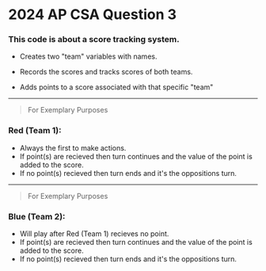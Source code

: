 # 2024 AP CSA Question 3

### This code is about a score tracking system.
  -  Creates two "team" variables with names.
  *  Records the scores and tracks scores of both teams.   
  +  Adds points to a score associated with that specific "team"
 ____________________________________________________________________
> For Exemplary Purposes
### Red (Team 1):

- Always the first to make actions.
- If point(s) are recieved then turn continues and the value of the point is added to the score.
- If no point(s) recieved then turn ends and it's the oppositions turn.
____________________________________________________________________
> For Exemplary Purposes
### Blue (Team 2):

- Will play after Red (Team 1) recieves no point.
- If point(s) are recieved then turn continues and the value of the point is added to the score.
- If no point(s) recieved then turn ends and it's the oppositions turn.
